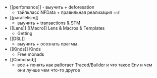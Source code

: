 - [[perfomance]] - выучить + deforesation
	- тайпкласс NFData + правильная реализация `rnf`
- [[parallelism]] 
	- выучить + transactions & STM
- [[Lens]] [[Macro]] Lens & Macros & Templates
	- Getting
- [[DSL]] 
	- выучить + осознать прагмы
- [[Kinds]] Kinds 
	- Free monads
- [[Comonad]] 
	- все + понять как работает Traced/Builder и что такое Env и чем они лучше чем что-то другое